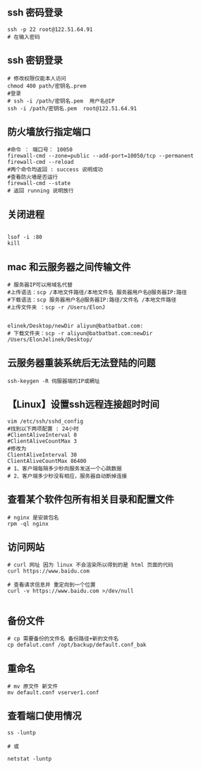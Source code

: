 ## ssh 密码登录

```shell
ssh -p 22 root@122.51.64.91 
# 在输入密码
```

##  ssh 密钥登录

```shell
# 修改权限仅能本人访问
chmod 400 path/密钥名.prem
#登录
# ssh -i /path/密钥名.pem  用户名@IP
ssh -i /path/密钥名.pem  root@122.51.64.91
```











## 防火墙放行指定端口

```shell
#命令 ： 端口号： 10050
firewall-cmd --zone=public --add-port=10050/tcp --permanent
firewall-cmd --reload
#两个命令均返回 : success 说明成功
#查看防火墙是否运行
firewall-cmd --state
# 返回 running 说明放行
```

## 关闭进程

````shell

lsof -i :80
kill 
````

## mac 和云服务器之间传输文件

```shell
# 服务器IP可以用域名代替
#上传语法：scp /本地文件路径/本地文件名 服务器用户名@服务器IP:路径
#下载语法：scp 服务器用户名@服务器IP:路径/文件名 /本地文件路径
#上传文件夹 ：scp -r /Users/ElonJ
	
	
elinek/Desktop/newDir aliyun@batbatbat.com:
# 下载文件夹：scp -r aliyun@batbatbat.com:newDir /Users/ElonJelinek/Desktop/
```



## 云服务器重装系统后无法登陆的问题

```shell
ssh-keygen -R 伺服器端的IP或網址
```

## 【Linux】设置ssh远程连接超时时间

```shell
vim /etc/ssh/sshd_config
#找到以下两项配置 : 24小时
#ClientAliveInterval 0
#ClientAliveCountMax 3
#修改为
ClientAliveInterval 30
ClientAliveCountMax 86400
# 1、客户端每隔多少秒向服务发送一个心跳数据
# 2、客户端多少秒没有相应，服务器自动断掉连接
```



## 查看某个软件包所有相关目录和配置文件

```shell
# nginx 是安装包名
rpm -ql nginx
```



## 访问网站

```shell
# curl 网址 因为 linux 不会渲染所以得到的是 html 页面的代码
curl https://www.baidu.com

# 查看请求信息并 重定向到一个位置
curl -v https://www.baidu.com >/dev/null


```

## 备份文件

```shell
# cp 需要备份的文件名 备份路径+新的文件名
cp defalut.conf /opt/backup/default.conf_bak
```



## 重命名

```shell
# mv 原文件 新文件
mv default.conf vserver1.conf
```



## 查看端口使用情况

```shell
ss -luntp
 
# 或 

netstat -luntp
```


